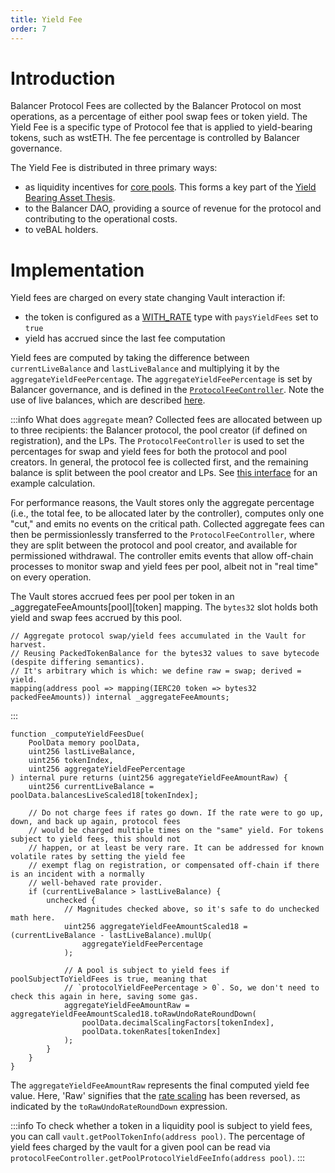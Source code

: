 ```yaml
---
title: Yield Fee
order: 7
---
```

# Introduction

Balancer Protocol Fees are collected by the Balancer Protocol on most operations, as a percentage of either pool swap fees or token yield. The Yield Fee is a specific type of Protocol fee that is applied to yield-bearing tokens, such as wstETH. The fee percentage is controlled by Balancer governance.

The Yield Fee is distributed in three primary ways:
- as liquidity incentives for [core pools](https://forum.balancer.fi/t/bip-19-incentivize-core-pools-l2-usage/3329). This forms a key part of the [Yield Bearing Asset Thesis](https://medium.com/balancer-protocol/balancer-the-yield-bearing-asset-thesis-f44489ba2deb).
- to the Balancer DAO, providing a source of revenue for the protocol and contributing to the operational costs.
- to veBAL holders.

# Implementation

Yield fees are charged on every state changing Vault interaction if:
- the token is configured as a [WITH_RATE](token-types.md#tokens-with-external-rates-with_rate) type with `paysYieldFees` set to `true`
- yield has accrued since the last fee computation

Yield fees are computed by taking the difference between `currentLiveBalance` and `lastLiveBalance` and multiplying it by the `aggregateYieldFeePercentage`. The `aggregateYieldFeePercentage` is set by Balancer governance, and is defined in the [`ProtocolFeeController`](https://github.com/balancer/balancer-v3-monorepo/blob/main/pkg/vault/contracts/ProtocolFeeController.sol). Note the use of live balances, which are described [here](./token-scaling.md#live-balances).

:::info What does `aggregate` mean?
Collected fees are allocated between up to three recipients: the Balancer protocol, the pool creator (if defined on registration), and the LPs. The `ProtocolFeeController` is used to set the percentages for swap and yield fees for both the protocol and pool creators. In general, the protocol fee is collected first, and the remaining balance is split between the pool creator and LPs. See [this interface](https://github.com/balancer/balancer-v3-monorepo/blob/main/pkg/interfaces/contracts/vault/IProtocolFeeController.sol#L187-L194) for an example calculation.

For performance reasons, the Vault stores only the aggregate percentage (i.e., the total fee, to be allocated later by the controller), computes only one "cut," and emits no events on the critical path. Collected aggregate fees can then be permissionlessly transferred to the `ProtocolFeeController`, where they are split between the protocol and pool creator, and available for permissioned withdrawal. The controller emits events that allow off-chain processes to monitor swap and yield fees per pool, albeit not in "real time" on every operation.

The Vault stores accrued fees per pool per token in an _aggregateFeeAmounts[pool][token] mapping. The `bytes32` slot holds both yield and swap fees accrued by this pool.
```solidity
// Aggregate protocol swap/yield fees accumulated in the Vault for harvest.
// Reusing PackedTokenBalance for the bytes32 values to save bytecode (despite differing semantics).
// It's arbitrary which is which: we define raw = swap; derived = yield.
mapping(address pool => mapping(IERC20 token => bytes32 packedFeeAmounts)) internal _aggregateFeeAmounts;
```
:::

```solidity
function _computeYieldFeesDue(
    PoolData memory poolData,
    uint256 lastLiveBalance,
    uint256 tokenIndex,
    uint256 aggregateYieldFeePercentage
) internal pure returns (uint256 aggregateYieldFeeAmountRaw) {
    uint256 currentLiveBalance = poolData.balancesLiveScaled18[tokenIndex];

    // Do not charge fees if rates go down. If the rate were to go up, down, and back up again, protocol fees
    // would be charged multiple times on the "same" yield. For tokens subject to yield fees, this should not
    // happen, or at least be very rare. It can be addressed for known volatile rates by setting the yield fee
    // exempt flag on registration, or compensated off-chain if there is an incident with a normally
    // well-behaved rate provider.
    if (currentLiveBalance > lastLiveBalance) {
        unchecked {
            // Magnitudes checked above, so it's safe to do unchecked math here.
            uint256 aggregateYieldFeeAmountScaled18 = (currentLiveBalance - lastLiveBalance).mulUp(
                aggregateYieldFeePercentage
            );

            // A pool is subject to yield fees if poolSubjectToYieldFees is true, meaning that
            // `protocolYieldFeePercentage > 0`. So, we don't need to check this again in here, saving some gas.
            aggregateYieldFeeAmountRaw = aggregateYieldFeeAmountScaled18.toRawUndoRateRoundDown(
                poolData.decimalScalingFactors[tokenIndex],
                poolData.tokenRates[tokenIndex]
            );
        }
    }
}
```
The `aggregateYieldFeeAmountRaw` represents the final computed yield fee value. Here, 'Raw' signifies that the [rate scaling](./token-scaling.md#rate-scaling) has been reversed, as indicated by the `toRawUndoRateRoundDown` expression.

:::info
To check whether a token in a liquidity pool is subject to yield fees, you can call `vault.getPoolTokenInfo(address pool)`. The percentage of yield fees charged by the vault for a given pool can be read via `protocolFeeController.getPoolProtocolYieldFeeInfo(address pool)`. 
:::

